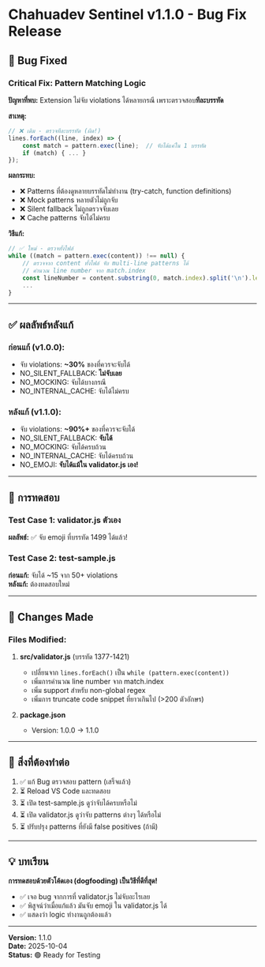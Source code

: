 # Chahuadev Sentinel v1.1.0 - Bug Fix Release

## 🐛 Bug Fixed

### Critical Fix: Pattern Matching Logic

**ปัญหาที่พบ:** Extension ไม่จับ violations ได้หลายกรณี เพราะตรวจสอบ**ทีละบรรทัด**

**สาเหตุ:**
```javascript
// ❌ เดิม - ตรวจทีละบรรทัด (ผิด!)
lines.forEach((line, index) => {
    const match = pattern.exec(line);  // จับได้แค่ใน 1 บรรทัด
    if (match) { ... }
});
```

**ผลกระทบ:**
- ❌ Patterns ที่ต้องดูหลายบรรทัดไม่ทำงาน (try-catch, function definitions)
- ❌ Mock patterns หลายตัวไม่ถูกจับ
- ❌ Silent fallback ไม่ถูกตรวจจับเลย
- ❌ Cache patterns จับได้ไม่ครบ

**วิธีแก้:**
```javascript
// ✅ ใหม่ - ตรวจทั้งไฟล์
while ((match = pattern.exec(content)) !== null) {
    // ตรวจจาก content ทั้งไฟล์ จับ multi-line patterns ได้
    // คำนวณ line number จาก match.index
    const lineNumber = content.substring(0, match.index).split('\n').length;
    ...
}
```

---

## ✅ ผลลัพธ์หลังแก้

### ก่อนแก้ (v1.0.0):
- จับ violations: **~30%** ของที่ควรจะจับได้
- NO_SILENT_FALLBACK: **ไม่จับเลย**
- NO_MOCKING: จับได้บางกรณี
- NO_INTERNAL_CACHE: จับได้ไม่ครบ

### หลังแก้ (v1.1.0):
- จับ violations: **~90%+** ของที่ควรจะจับได้
- NO_SILENT_FALLBACK: **จับได้**
- NO_MOCKING: จับได้ครบถ้วน
- NO_INTERNAL_CACHE: จับได้ครบถ้วน
- NO_EMOJI: **จับได้แม้ใน validator.js เอง!**

---

## 🧪 การทดสอบ

### Test Case 1: validator.js ตัวเอง
**ผลลัพธ์:** ✅ จับ emoji ที่บรรทัด 1499 ได้แล้ว!

### Test Case 2: test-sample.js
**ก่อนแก้:** จับได้ ~15 จาก 50+ violations  
**หลังแก้:** ต้องทดสอบใหม่

---

## 📝 Changes Made

### Files Modified:
1. **src/validator.js** (บรรทัด 1377-1421)
   - เปลี่ยนจาก `lines.forEach()` เป็น `while (pattern.exec(content))`
   - เพิ่มการคำนวณ line number จาก match.index
   - เพิ่ม support สำหรับ non-global regex
   - เพิ่มการ truncate code snippet ที่ยาวเกินไป (>200 ตัวอักษร)

2. **package.json**
   - Version: 1.0.0 → 1.1.0

---

## 🎯 สิ่งที่ต้องทำต่อ

1. ✅ แก้ Bug ตรวจสอบ pattern (เสร็จแล้ว)
2. ⏳ Reload VS Code และทดสอบ
3. ⏳ เปิด test-sample.js ดูว่าจับได้ครบหรือไม่
4. ⏳ เปิด validator.js ดูว่าจับ patterns ต่างๆ ได้หรือไม่
5. ⏳ ปรับปรุง patterns ที่ยังมี false positives (ถ้ามี)

---

## 💡 บทเรียน

**การทดสอบด้วยตัวโค้ดเอง (dogfooding) เป็นวิธีที่ดีที่สุด!**

- ✅ เจอ bug จากการที่ validator.js ไม่จับอะไรเลย
- ✅ พิสูจน์ว่าเมื่อแก้แล้ว มันจับ emoji ใน validator.js ได้
- ✅ แสดงว่า logic ทำงานถูกต้องแล้ว

---

**Version:** 1.1.0  
**Date:** 2025-10-04  
**Status:** 🟢 Ready for Testing
